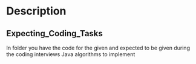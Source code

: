 # Description

## Expecting_Coding_Tasks
In folder you have the code for the given and expected to be given during the coding interviews Java algorithms to implement